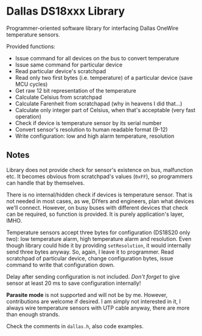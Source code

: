 # Dallas DS18xxx Library

Programmer-oriented software library for interfacing Dallas OneWire temperature sensors.

Provided functions:
- Issue command for all devices on the bus to convert temperature
- Issue same command for particular device
- Read particular device's scratchpad
- Read only two first bytes (i.e. temperature) of a particular device (save MCU cycles)
- Get raw 12 bit representation of the temperature
- Calculate Celsius from scratchpad
- Calculate Farenheit from scratchapad (why in heavens I did that...)
- Calculate only integer part of Celsius, when that's acceptable (very fast operation)
- Check if device is temperature sensor by its serial number
- Convert sensor's resolution to human readable format (9-12)
- Write configuration: low and high alarm temperature, resolution

## Notes

Library does not provide check for sensor's existence on bus, malfunction etc. It becomes obvious from
scratchpad's values (`0xFF`), so programmers can handle that by themselves.

There is no internal/hidden check if devices is temperature sensor. That is not needed in most cases,
as we, DIYers and engineers, plan what devices we'll connect. However, on busy buses with different
devices that check can be required, so function is provided. It is purely application's layer, IMHO.

Temperature sensors accept three bytes for configuration (DS18S20 only two): low temperature alarm,
high temperature alarm and resolution. Even though library could hide it by providing `setResolution`,
it would internally send three bytes anyway. So, again, I leave it to programmer. Read scratchpad of
particular device, change configuration bytes, issue command to write that configuration down.

Delay after sending configuration is not included. *Don't forget* to give sensor at least 20 ms to save
configuration internally!

**Parasite mode** is not supported and will not be by me. However, contributions are welcome if desired.
I am simply not interested in it, I always wire temperature sensors with UTP cable anyway, there
are more than enough strands.

Check the comments in `dallas.h`, also code examples.

